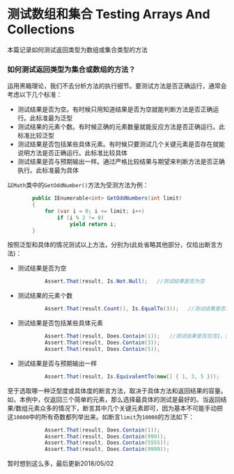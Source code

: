 # 测试数组和集合 Testing Arrays And Collections
本篇记录如何测试返回类型为数组或集合类型的方法

### 如何测试返回类型为集合或数组的方法？
运用黑箱理论，我们不去分析方法的执行细节。要测试方法是否正确运行，通常会考虑以下几个标准：

* 测试结果是否为空。有时候只用知道结果是否为空就能判断方法是否正确运行。此标准最为泛型
* 测试结果的元素个数。有时候正确的元素数量就能反应方法是否正确运行。此标准比较泛型
* 测试结果是否包括某些具体元素。有时候只要测试几个关键元素是否存在就能说明方法是否正确运行。此标准比较具体
* 测试结果是否与预期输出一样。通过严格比较结果与期望来判断方法是否正确执行。此标准最为具体

以`Math`类中的`GetOddNumber()`方法为受测方法为例：
```c#
        public IEnumerable<int> GetOddNumbers(int limit)
        {
            for (var i = 0; i <= limit; i++)
                if (i % 2 != 0)
                    yield return i; 
        }
```

按照泛型和具体的情况测试以上方法，分别为(此处省略其他部分，仅给出断言方法)：

* 测试结果是否为空
```c#
            Assert.That(result, Is.Not.Null);   //测试结果是否为空
```

* 测试结果的元素个数
```c#
            Assert.That(result.Count(), Is.EqualTo(3));   //测试结果是否包含三个元素

```

* 测试结果是否包括某些具体元素
```c#
            Assert.That(result, Does.Contain(1));   //测试结果是否包含1、3、5三个关键元素
            Assert.That(result, Does.Contain(3));
            Assert.That(result, Does.Contain(5));
```

* 测试结果是否与预期输出一样
```c#
            Assert.That(result, Is.EquivalentTo(new[] { 1, 3, 5 }));    //测试结果是否完全等同于数组[1, 3, 5]
```

至于选取哪一种泛型度或具体度的断言方法，取决于具体方法和返回结果的容量。如，本例中，仅返回三个简单的元素，那么选择最具体的测试是最好的。当返回结果/数组元素众多的情况下，断言其中几个关键元素即可，因为基本不可能手动把这`10000`中的所有奇数都列举出来。如断言`limit`为`10000`的方法如下：
```c#
            Assert.That(result, Does.Contain(1));
            Assert.That(result, Does.Contain(999));
            Assert.That(result, Does.Contain(5555));
            Assert.That(result, Does.Contain(9999));
```

暂时想到这么多，最后更新2018/05/02
